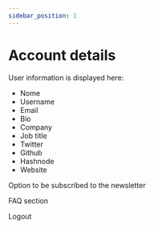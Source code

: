 ```yaml
---
sidebar_position: 1
---
```


# Account details

User information is displayed here:

- Nome
- Username
- Email
- Bio
- Company
- Job title
- Twitter
- Github
- Hashnode
- Website

Option to be subscribed to the newsletter

FAQ section 

Logout